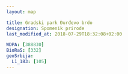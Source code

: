 ```yaml
---
layout: map

title: Gradski park Đurđevo brdo
designation: Spomenik prirode
last_modified_at: 2018-07-29T18:32:08+02:00

WDPA: [388830]
BioRaS: [332]
geoSrbija:
  L1_183: [105]
---
```

